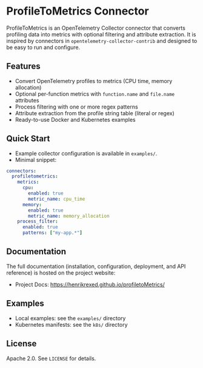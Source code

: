 # ProfileToMetrics Connector

ProfileToMetrics is an OpenTelemetry Collector connector that converts profiling data into metrics with optional filtering and attribute extraction. It is inspired by connectors in `opentelemetry-collector-contrib` and designed to be easy to run and configure.

## Features

- Convert OpenTelemetry profiles to metrics (CPU time, memory allocation)
- Optional per-function metrics with `function.name` and `file.name` attributes
- Process filtering with one or more regex patterns
- Attribute extraction from the profile string table (literal or regex)
- Ready-to-use Docker and Kubernetes examples

## Quick Start

- Example collector configuration is available in `examples/`.
- Minimal snippet:

```yaml
connectors:
  profiletometrics:
    metrics:
      cpu:
        enabled: true
        metric_name: cpu_time
      memory:
        enabled: true
        metric_name: memory_allocation
    process_filter:
      enabled: true
      patterns: ["my-app.*"]
```

## Documentation

The full documentation (installation, configuration, deployment, and API reference) is hosted on the project website:

- Project Docs: https://henrikrexed.github.io/profiletoMetrics/

## Examples

- Local examples: see the `examples/` directory
- Kubernetes manifests: see the `k8s/` directory

## License

Apache 2.0. See `LICENSE` for details.
